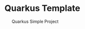 # Quarkus Template
<ul style="list-style: none;">
<li><a style="text-decoration: none;" href="https://github.com/qorri-di/Java-Quarkus/tree/master/quarkus-template/quarkus-basic-api">Quarkus Simple Project</a> </li>
</ul>
